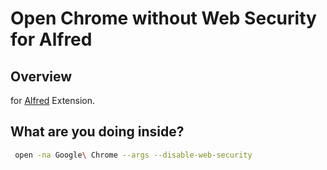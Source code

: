 # Open Chrome without Web Security for Alfred

## Overview

for [Alfred](http://www.alfredapp.com/) Extension.

## What are you doing inside?

```zsh
 open -na Google\ Chrome --args --disable-web-security
```
